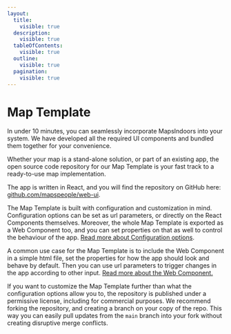 ```yaml
---
layout:
  title:
    visible: true
  description:
    visible: true
  tableOfContents:
    visible: true
  outline:
    visible: true
  pagination:
    visible: true
---
```


# Map Template

In under 10 minutes, you can seamlessly incorporate MapsIndoors into your system. We have developed all the required UI components and bundled them together for your convenience.

Whether your map is a stand-alone solution, or part of an existing app, the open source code repository for our Map Template is your fast track to a ready-to-use map implementation.

The app is written in React, and you will find the repository on GitHub here: [github.com/mapspeople/web-ui](https://github.com/mapspeople/web-ui).

The Map Template is built with configuration and customization in mind. Configuration options can be set as url parameters, or directly on the React Components themselves. Moreover, the whole Map Template is exported as a Web Component too, and you can set properties on that as well to control the behaviour of the app. [Read more about Configuration options](configuration/).

A common use case for the Map Template is to include the Web Component in a simple html file, set the properties for how the app should look and behave by default. Then you can use url parameters to trigger changes in the app according to other input. [Read more about the Web Component.](getting-started/web-component.md)

If you want to customize the Map Template further than what the configuration options allow you to, the repository is published under a permissive license, including for commercial purposes. We recommend forking the repository, and creating a branch on your copy of the repo. This way you can easily pull updates from the `main` branch into your fork without creating disruptive merge conflicts.

